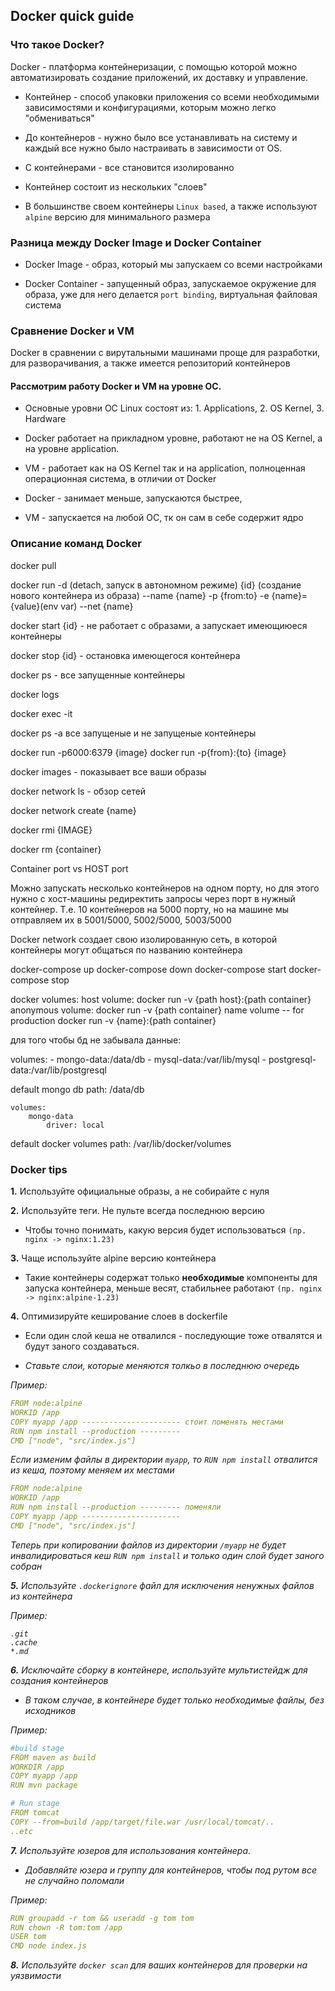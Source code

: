 ## Docker quick guide

### Что такое Docker?

Docker - платформа контейнеризации, с помощью которой можно автоматизировать создание приложений, их доставку и управление.

+ Контейнер - способ упаковки приложения со всеми необходимыми зависимостями и конфигурациями, которым можно легко "обмениваться"

+ До контейнеров - нужно было все устанавливать на систему и каждый все нужно было настраивать в зависимости от OS.

+ С контейнерами - все становится изолированно

+ Контейнер состоит из нескольких "слоев"

+ В большинстве своем контейнеры `Linux based`, а также используют `alpine` версию для минимального размера

### Разница между Docker Image и Docker Container

+ Docker Image - образ, который мы запускаем со всеми настройками
	
+ Docker Container - запущенный образ, запускаемое окружение для образа, уже для него делается `port binding`, виртуальная файловая система

### Сравнение Docker и VM

Docker в сравнении с вирутальными машинами проще для разработки, для разворачивания, а также имеется репозиторий контейнеров

#### Рассмотрим работу Docker и VM на уровне ОС. 

+ Основные уровни  ОС Linux состоят из:  1. Applications, 2. OS Kernel, 3. Hardware

+ Docker работает на прикладном уровне, работают не на OS Kernel, а на уровне application.

+ VM - работает как на OS Kernel так и на application, полноценная операционная система, в отличии от Docker

+ Docker - занимает меньше, запускаются быстрее, 

+ VM - запускается на любой ОС, тк он сам в себе содержит ядро

### Описание команд Docker

docker pull

docker run -d (detach, запуск в автономном режиме) {id} (создание нового контейнера из образа) --name {name} -p {from:to} -e {name}={value}(env var) --net {name}


docker start {id} -  не работает с образами, а запускает имеющиюеся контейнеры
 
docker stop {id} - остановка имеющегося контейнера

docker ps - все запущенные контейнеры

docker logs

docker exec -it

docker ps -a все запущеные и не запущеные контейнеры

docker run -p6000:6379 {image}
docker run -p{from}:{to} {image}

docker images - показывает все ваши образы

docker network ls - обзор сетей

docker network create {name}

docker rmi {IMAGE}

docker rm {container}

Container port vs HOST port

Можно запускать несколько контейнеров на одном порту, но для этого нужно с хост-машины редиректить запросы через порт в нужный контейнер. Т.е. 10 контейнеров на 5000 порту, но на машине мы отправляем их в 5001/5000, 5002/5000, 5003/5000

Docker network
создает свою изолированную сеть, в которой контейнеры могут общаться по названию контейнера

docker-compose up 
docker-compose down
docker-compose start
docker-compose stop

docker volumes:
	host volume:
		docker run -v {path host}:{path container}
	anonymous volume:
		docker run -v {path container}
	name volume -- for production
		docker run -v {name}:{path container}

для того чтобы бд не забывала данные:

volumes: 
	- mongo-data:/data/db
	- mysql-data:/var/lib/mysql
	- postgresql-data:/var/lib/postgresql


default mongo db path: /data/db

	volumes:
		mongo-data
			driver: local

default docker volumes path:
	/var/lib/docker/volumes

### Docker tips
  
**1.** Используйте официальные образы, а не собирайте с нуля

**2.** Используйте теги. Не пульте всегда последнюю версию

+ Чтобы точно понимать, какую версия будет использоваться `(пр. nginx -> nginx:1.23)`

**3.** Чаще используйте alpine версию контейнера

+ Такие контейнеры содержат только **необходимые** компоненты для запуска контейнера, меньше весят, стабильнее работают `(пр. nginx -> nginx:alpine-1.23)`

**4.** Оптимизируйте кеширование слоев в dockerfile

+ Если один слой кеша не отвалился - последующие тоже отвалятся и будут заного создаваться.

+ <i>Ставьте слои, которые меняются толкьо в последнюю очередь<i>

*Пример:*
```yml
FROM node:alpine
WORKID /app
COPY myapp /app ---------------------- стоит поменять местами 
RUN npm install --production ---------
CMD ["node", "src/index.js"]
```
Если изменим файлы в директории `myapp`, то `RUN npm install` отвалится из кеша, поэтому меняем их местами

```yml
FROM node:alpine
WORKID /app
RUN npm install --production --------- поменяли
COPY myapp /app ----------------------
CMD ["node", "src/index.js"]
```
Теперь при копировании файлов из директории `/myapp` не будет инвалидироваться кеш `RUN npm install` и только один слой будет заного собран

**5.** Используйте `.dockerignore` файл для исключения ненужных файлов из контейнера

*Пример:*
```dockerignore
.git
.cache
*.md
```

**6.** Исключайте сборку в контейнере, используйте мультистейдж для создания контейнеров

+ В таком случае, в контейнере будет только необходимые файлы, без исходников

*Пример:*
```yml
#build stage
FROM maven as build
WORKDIR /app
COPY myapp /app
RUN mvn package

# Run stage
FROM tomcat
COPY --from=build /app/target/file.war /usr/local/tomcat/..
..etc
```
**7.** Используйте юзеров для использования контейнера.

+ Добавляйте юзера и группу для контейнеров, чтобы под рутом все не случайно поломали

*Пример:*
```yml
RUN groupadd -r tom && useradd -g tom tom
RUN chown -R tom:tom /app
USER tom
CMD node index.js
```
**8.**  Используйте `docker scan` для ваших контейнеров для проверки на уязвимости
